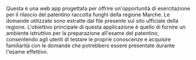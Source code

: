 
Questa è una web app progettata per offrire un'opportunità di esercitazione per il rilascio del patentino raccolta funghi della regione Marche. Le domande utilizzate sono estratte dal file presente sul sito ufficiale della regione. L'obiettivo principale di questa applicazione è quello di fornire un ambiente istruttivo per la preparazione all'esame del patentino, consentendo agli utenti di testare le proprie conoscenze e acquisire familiarità con le domande che potrebbero essere presentate durante l'esame effettivo.

